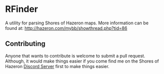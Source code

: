 # RFinder

A utility for parsing Shores of Hazeron maps.
More information can be found at:
http://hazeron.com/mybb/showthread.php?tid=86

Contributing
------------
Anyone that wants to contribute is welcome to submit a pull request. Although, it would make things easier if you come
find me on the Shores of Hazeron [Discord Server](https://discord.gg/CPrpDzJ) first to make things easier.
